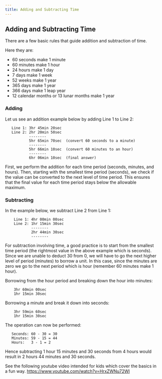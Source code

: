 ```yaml
---
title: Adding and Subtracting Time
---
```

## Adding and Subtracting Time

There are a few basic rules that guide addition and subtraction of time.

Here they are:

* 60 seconds make 1 minute<br/>
* 60 minutes make 1 hour<br/>
* 24 hours make 1 day<br/>
* 7 days make 1 week<br/>
* 52 weeks make 1 year<br/>
* 365 days make 1 year<br/>
* 366 days make 1 leap year<br/>
* 12 calendar months or 13 lunar months make 1 year<br/>

### Adding
Let us see an addition example below by adding Line 1 to Line 2:

       
       Line 1: 3hr 45min 20sec
       Line 2: 2hr 20min 50sec
               --------
               5hr 65min 70sec  (convert 60 seconds to a minute)
               --------
               5hr 66min 10sec  (convert 60 minutes to an hour)
               --------
               6hr 06min 10sec  (final answer)

First, we perform the addition for each time period (seconds, minutes, and hours). Then, starting with the smallest time period (seconds), we check if the value can be converted to the next level of time period. This ensures that the final value for each time period stays below the allowable maximum.

### Subtracting
In the example below, we subtract Line 2 from Line 1:


        Line 1: 4hr 00min 00sec
        Line 2: 1hr 15min 30sec
                --------
                2hr 44min 30sec
                --------


For subtraction involving time, a good practice is to start from the smallest time period (the rightmost value in the above example which is seconds). Since we are unable to deduct 30 from 0, we will have to go the next higher level of period (minutes) to borrow a unit. In this case, since the minutes are zero we go to the next period which is hour (remember 60 minutes make 1 hour).

Borrowing from the hour period and breaking down the hour into minutes:

        3hr 60min 00sec
        1hr 15min 30sec


Borrowing a minute and break it down into seconds:

        3hr 59min 60sec
        1hr 15min 30sec


The operation can now be performed:

       Seconds: 60 - 30 = 30
       Minutes: 59 - 15 = 44
       Hours:   3 - 1 = 2


Hence subtracting 1 hour 15 minutes and 30 seconds from 4 hours would result in 2 hours 44 minutes and 30 seconds.

See the following youtube video intended for kids which cover the basics in a fun way.
https://www.youtube.com/watch?v=HrxZWNu72WI




